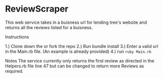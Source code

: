 # ReviewScraper

This web service takes in a buisness url for lending tree's website and returns all the reviews listed for a buisness. 

Instructions

1.) Clone down the or fork the repo
2.) Run bundle install 
3.) Enter a valid url in the Main.rb file. (An example is already provided)
4.) run `ruby Main.rb` 

Notes 
The service currently only returns the first review as directed in the Helpers.rb file line 47 but can be changed to return more Reviews as required. 